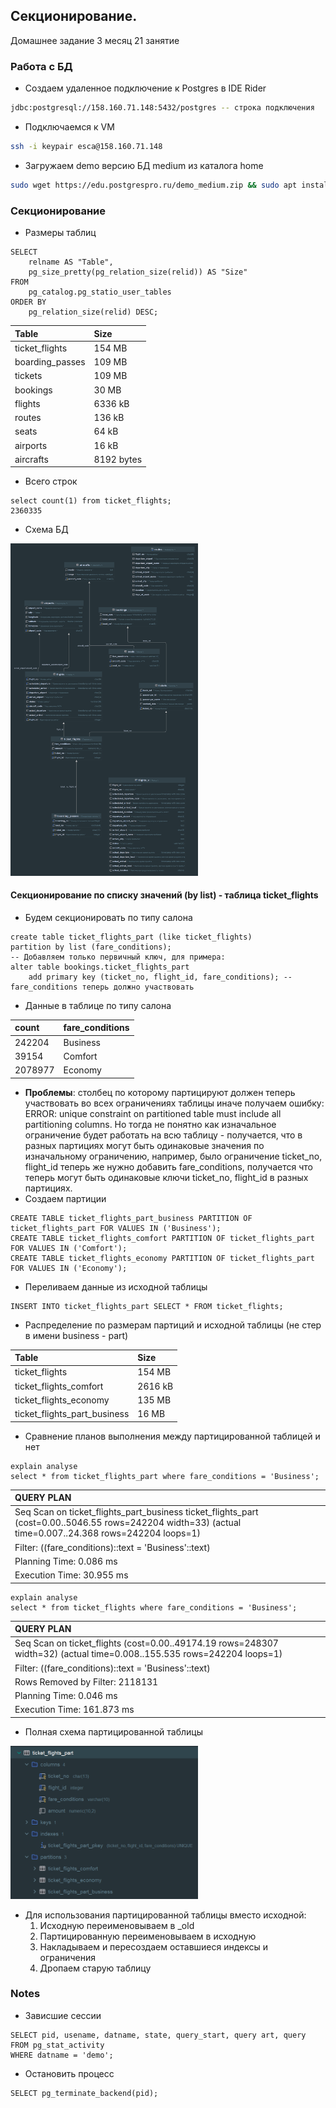 ## Секционирование.
Домашнее задание 3 месяц 21 занятие

### Работа с БД
- Создаем удаленное подключение к Postgres в IDE Rider
```bash
jdbc:postgresql://158.160.71.148:5432/postgres -- строка подключения
```
- Подключаемся к VM
```bash
ssh -i keypair esca@158.160.71.148
```
- Загружаем demo версию БД medium из каталога home
```bash
sudo wget https://edu.postgrespro.ru/demo_medium.zip && sudo apt install unzip && sudo unzip demo_medium.zip && sudo -u postgres psql -d postgres -f /home/demo_medium.sql -c 'alter database demo set search_path to bookings' 
```
### Секционирование
- Размеры таблиц
```postgresql
SELECT
    relname AS "Table",
    pg_size_pretty(pg_relation_size(relid)) AS "Size"
FROM
    pg_catalog.pg_statio_user_tables
ORDER BY
    pg_relation_size(relid) DESC;
```
| Table | Size |
| :--- | :--- |
| ticket\_flights | 154 MB |
| boarding\_passes | 109 MB |
| tickets | 109 MB |
| bookings | 30 MB |
| flights | 6336 kB |
| routes | 136 kB |
| seats | 64 kB |
| airports | 16 kB |
| aircrafts | 8192 bytes |

- Всего строк
```postgresql
select count(1) from ticket_flights;
2360335
```
- Схема БД

<img src="./pic/bookings.png" alt="drawing" width="300"/>

#### Секционирование по списку значений (by list) - таблица ticket_flights 
- Будем секционировать по типу салона
```postgresql
create table ticket_flights_part (like ticket_flights)
partition by list (fare_conditions);
-- Добавляем только первичный ключ, для примера:
alter table bookings.ticket_flights_part
    add primary key (ticket_no, flight_id, fare_conditions); -- fare_conditions теперь должно участвовать
```
- Данные в таблице по типу салона

| count | fare\_conditions |
| :--- | :--- |
| 242204 | Business |
| 39154 | Comfort |
| 2078977 | Economy |

- **Проблемы**: столбец по которому партицируют должен теперь участвовать во всех ограничениях таблицы
иначе получаем ошибку: ERROR: unique constraint on partitioned table must include all partitioning columns. Но тогда
не понятно как изначальное ограничение будет работать на всю таблицу - получается, что в разных партициях
могут быть одинаковые значения по изначальному ограничению, например, было ограничение ticket_no, flight_id
теперь же нужно добавить fare_conditions, получается что теперь могут быть одинаковые ключи ticket_no, flight_id в разных партициях.
- Создаем партиции
```postgresql
CREATE TABLE ticket_flights_part_business PARTITION OF ticket_flights_part FOR VALUES IN ('Business');
CREATE TABLE ticket_flights_comfort PARTITION OF ticket_flights_part FOR VALUES IN ('Comfort');
CREATE TABLE ticket_flights_economy PARTITION OF ticket_flights_part FOR VALUES IN ('Economy');
```
- Переливаем данные из исходной таблицы
```postgresql
INSERT INTO ticket_flights_part SELECT * FROM ticket_flights;
```
- Распределение по размерам партиций и исходной таблицы (не стер в имени business - part)

| Table | Size |
| :--- | :--- |
| ticket\_flights | 154 MB |
| ticket\_flights\_comfort | 2616 kB |
| ticket\_flights\_economy | 135 MB |
| ticket\_flights\_part\_business | 16 MB |
- Сравнение планов выполнения между партицированной таблицей и нет
```postgresql
explain analyse 
select * from ticket_flights_part where fare_conditions = 'Business';
```
| QUERY PLAN |
| :--- |
| Seq Scan on ticket\_flights\_part\_business ticket\_flights\_part  \(cost=0.00..5046.55 rows=242204 width=33\) \(actual time=0.007..24.368 rows=242204 loops=1\) |
|   Filter: \(\(fare\_conditions\)::text = 'Business'::text\) |
| Planning Time: 0.086 ms |
| Execution Time: 30.955 ms |
```postgresql
explain analyse
select * from ticket_flights where fare_conditions = 'Business';
```
| QUERY PLAN |
| :--- |
| Seq Scan on ticket\_flights  \(cost=0.00..49174.19 rows=248307 width=32\) \(actual time=0.008..155.535 rows=242204 loops=1\) |
|   Filter: \(\(fare\_conditions\)::text = 'Business'::text\) |
|   Rows Removed by Filter: 2118131 |
| Planning Time: 0.046 ms |
| Execution Time: 161.873 ms |
- Полная схема партицированной таблицы

<img src="./pic/flight_part.png" alt="drawing" width="300"/>

- Для использования партицированной таблицы вместо исходной:
  1. Исходную переименовываем в _old
  2. Партицированную переименовываем в исходную
  3. Накладываем и пересоздаем оставшиеся индексы и ограничения
  4. Дропаем старую таблицу

### Notes
- Зависшие сессии
```postgresql
SELECT pid, usename, datname, state, query_start, query art, query
FROM pg_stat_activity
WHERE datname = 'demo';
```
- Остановить процесс
```postgresql
SELECT pg_terminate_backend(pid);
```
